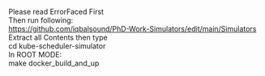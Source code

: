 Please read ErrorFaced First</br>
Then run following:</br>
  https://github.com/iqbalsound/PhD-Work-Simulators/edit/main/Simulators</br>
  Extract all Contents then type</br>
  cd kube-scheduler-simulator</br>
In ROOT MODE:</br>
  make docker_build_and_up</br>
